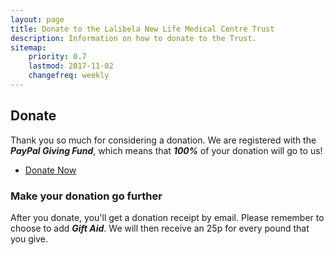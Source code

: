 ```yaml
---
layout: page
title: Donate to the Lalibela New Life Medical Centre Trust
description: Information on how to donate to the Trust.
sitemap:
    priority: 0.7
    lastmod: 2017-11-02
    changefreq: weekly
---
```

## Donate

<div class="row">
    <div class="10u 12u$(small)">
    Thank you so much for considering a donation.
    We are registered with the <b><i>PayPal Giving Fund</i></b>,
    which means that  <b><i>100%</i></b> of your donation will go to us!
    </div>
    <div class="2u 12u$(small)">
        <ul class="actions">
            <li><a href="https://www.paypal.com/fundraiser/charity/4285009" class="button special fit">Donate Now</a></li>
        </ul>
    </div>
</div>

### Make your donation go further

After you donate, you'll get a donation receipt by email. Please remember to choose to add ***Gift Aid***. 
We will then receive an 25p for every pound that you give.

